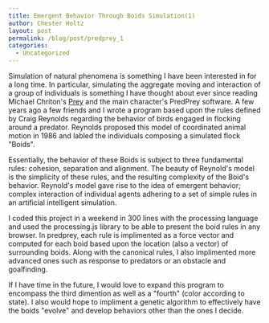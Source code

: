 ```yaml
---
title: Emergent Behavior Through Boids Simulation(1)
author: Chester Holtz
layout: post
permalink: /blog/post/predprey_1
categories:
  - Uncategorized
---
```


Simulation of natural phenomena is something I have been interested in for a long time. In particular, simulating the aggregate moving and interaction of a group of individuals is something I have thought about ever since reading Michael Chriton's [Prey][1] and the main character's PredPrey software. A few years ago a few friends and I wrote a program based upon the rules defined by Craig Reynolds regarding the behavior of birds engaged in flocking around a predator. Reynolds proposed this model of coordinated animal motion in 1986 and labled the individuals composing a simulated flock "Boids".

Essentially, the behavior of these Boids is subject to three fundamental rules: cohesion, separation and alignment. The beauty of Reynold's model is the simplicity of these rules, and the resulting complexity of the Boid's behavior. Reynold's model gave rise to the idea of emergent behavior; complex interaction of individual agents adhering to a set of simple rules in an artificial intelligent simulation.

I coded this project in a weekend in 300 lines with the processing language and used the processing.js library to be able to present the boid rules in any browser. In predprey, each rule is implimented as a force vector and computed for each boid based upon the location (also a vector) of surrounding boids. Along with the canonical rules, I also implimented more advanced ones such as response to predators or an obstacle and goalfinding.

If I have time in the future, I would love to expand this program to encompass the third dimention as well as a "fourth" (color according to state). I also would hope to impliment a genetic algorithm to effectively have the boids "evolve" and develop behaviors other than the ones I decide.

[1]: https://en.wikipedia.org/wiki/Prey_(novel)